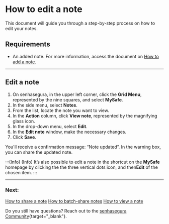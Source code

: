 # How to edit a note

This document will guide you through a step-by-step process on how to edit your notes.


## Requirements

* An added note. For more information, access the document on [How to add a note](/v3-32/docs/mysafe-notes-add).
***
## Edit a note

1. On senhasegura, in the upper left corner, click the **Grid Menu**, represented by the nine squares, and select **MySafe**.
2. In the side menu, select **Notes**. 
3. From the list, locate the note you want to view.
4. In the **Action** column, click **View note**, represented by the magnifying glass icon.
5. In the drop-down menu, select **Edit**.
6. In the **Edit note** window, make the necessary changes.
  7. Click **Save**.

You'll receive a confirmation message: “Note updated”. In the warning box, you can share the updated note.

:::(Info) (Info)
It’s also possible to edit a note in the shortcut on the **MySafe** homepage by clicking  the the three vertical dots icon, and then**Edit** of the chosen item.
:::
***

### Next:
[How to share a note](/v3-32/docs/mysafe-notes-share)
[How to batch-share notes](/v3-32/docs/mysafe-notes-batch-share)
[How to view a note](/v3-32/docs/mysafe-notes-view)

Do you still have questions? Reach out to the [senhasegura Community](https://community.senhasegura.io/){target="_blank"}.